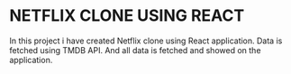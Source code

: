 # NETFLIX CLONE USING REACT
In this project i have created Netflix clone using React application. Data is fetched using TMDB API. And all data is fetched and showed on the application. 
